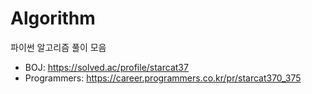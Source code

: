 # Algorithm
파이썬 알고리즘 풀이 모음

- BOJ: https://solved.ac/profile/starcat37
- Programmers: https://career.programmers.co.kr/pr/starcat370_375
